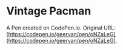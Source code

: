 # Vintage Pacman

A Pen created on CodePen.io. Original URL: [https://codepen.io/geervan/pen/oNZaLeG](https://codepen.io/geervan/pen/oNZaLeG).


